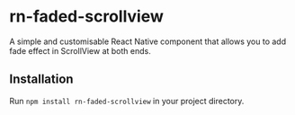 # rn-faded-scrollview
A simple and customisable React Native component that allows you to add fade effect in ScrollView at both ends.

## Installation

Run `npm install rn-faded-scrollview` in your project directory.
